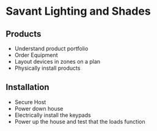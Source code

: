 # Savant Lighting and Shades 


## Products  

* Understand product portfolio
* Order Equipment
* Layout devices in zones on a plan
* Physically install products



## Installation

* Secure Host
* Power down house
* Electrically install the keypads
* Power up the house and test that the loads function 
